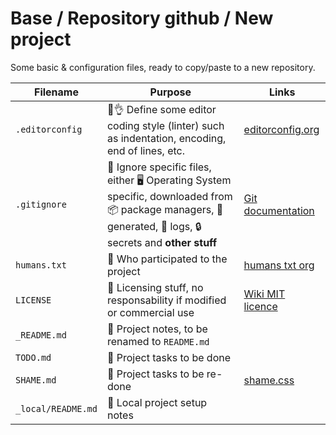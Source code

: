 # Base / Repository github / New project

Some basic & configuration files, ready to copy/paste to a new repository.

| Filename | Purpose | Links |
|---|---|---|
| `.editorconfig` | 🔧👌 Define some editor coding style (linter) such as indentation, encoding, end of lines, etc. | [editorconfig.org](https://editorconfig.org/) |
| `.gitignore` | 🙈 Ignore specific files, either 🖥️ Operating System specific, downloaded from 📦️ package managers, 🤖 generated, 📄 logs, 🔒️ secrets and **other stuff** | [Git documentation](https://git-scm.com/docs/gitignore) |
| `humans.txt` | 🧑 Who participated to the project | [humans txt org](https://humanstxt.org/) |
| `LICENSE` | 📄 Licensing stuff, no responsability if modified or commercial use | [Wiki MIT licence](https://fr.wikipedia.org/wiki/Licence_MIT) |
| `_README.md` | 📝 Project notes, to be renamed to `README.md` |  |
| `TODO.md` | 🌱 Project tasks to be done |  |
| `SHAME.md` | 🍻 Project tasks to be re-done | [shame.css](https://csswizardry.com/2013/04/shame-css/) |
| `_local/README.md` | 📝 Local project setup notes |  |
